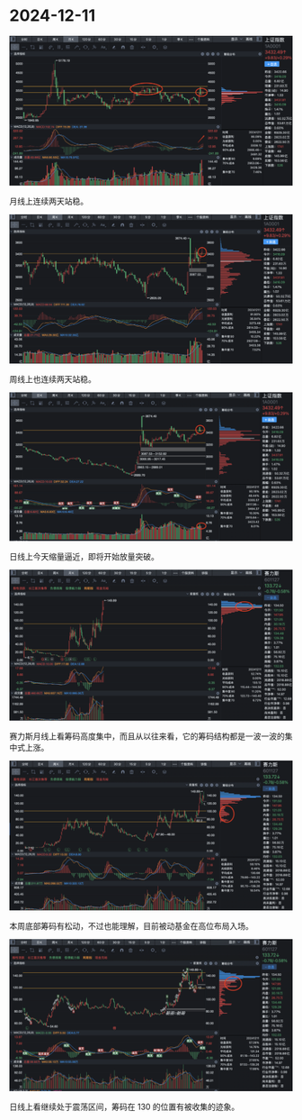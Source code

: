# 2024-12-11

![](./1a-month-2024-12-11.jpg)

月线上连续两天站稳。

![](./1a-week-2024-12-11.jpg)

周线上也连续两天站稳。

![](./1a-day-2024-12-11.jpg)

日线上今天缩量逼近，即将开始放量突破。

![](./sls-month-2024-12-11.jpg)

赛力斯月线上看筹码高度集中，而且从以往来看，它的筹码结构都是一波一波的集中式上涨。

![](./sls-week-2024-12-11.jpg)

本周底部筹码有松动，不过也能理解，目前被动基金在高位布局入场。

![](./sls-day-2024-12-11.jpg)

日线上看继续处于震荡区间，筹码在 130 的位置有被收集的迹象。
